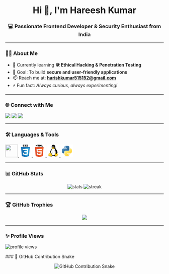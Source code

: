 <h1 align="center">Hi 👋, I'm Hareesh Kumar</h1>
<h3 align="center">💻 Passionate Frontend Developer & Security Enthusiast from India</h3>

---

### 👨‍💻 About Me  
- 🌱 Currently learning **🛠️ Ethical Hacking & Penetration Testing**  
- 🎯 Goal: To build **secure and user-friendly applications**  
- 📫 Reach me at: **harishkumar515152@gmail.com**  
- ⚡ Fun fact: *Always curious, always experimenting!*  

---

### 🌐 Connect with Me  
<p align="left">
  <a href="mailto:harishkumar515152@gmail.com"><img src="https://img.shields.io/badge/Email-D14836?style=for-the-badge&logo=gmail&logoColor=white"/></a>
  <a href="https://twitter.com/" target="https://x.com/0xhareesh?t=yvldGLEXg-MWX2LF9atUXg&s=09"><img src="https://img.shields.io/badge/Twitter-1DA1F2?style=for-the-badge&logo=twitter&logoColor=white"/></a>
  <a href="https://linkedin.com" target="https://www.linkedin.com/in/harishkumar-juniorcyber"><img src="https://img.shields.io/badge/LinkedIn-0A66C2?style=for-the-badge&logo=linkedin&logoColor=white"/></a>
</p>

---

### 🛠️ Languages & Tools  
<p align="left">
  <a href="https://www.gnu.org/software/bash/" target="_blank"> <img src="https://www.vectorlogo.zone/logos/gnu_bash/gnu_bash-icon.svg" width="40" height="40"/> </a>
  <a href="https://www.w3schools.com/css/" target="_blank"> <img src="https://raw.githubusercontent.com/devicons/devicon/master/icons/css3/css3-original-wordmark.svg" width="40" height="40"/> </a>
  <a href="https://www.w3.org/html/" target="_blank"> <img src="https://raw.githubusercontent.com/devicons/devicon/master/icons/html5/html5-original-wordmark.svg" width="40" height="40"/> </a>
  <a href="https://www.linux.org/" target="_blank"> <img src="https://raw.githubusercontent.com/devicons/devicon/master/icons/linux/linux-original.svg" width="40" height="40"/> </a>
  <a href="https://www.python.org" target="_blank"> <img src="https://raw.githubusercontent.com/devicons/devicon/master/icons/python/python-original.svg" width="40" height="40"/> </a>
</p>

---

### 📊 GitHub Stats  
<p align="center">
  <img src="https://github-readme-stats.vercel.app/api?username=hareesh0x01&show_icons=true&theme=tokyonight" alt="stats" />
  <img src="https://github-readme-streak-stats.herokuapp.com/?user=hareesh0x01&theme=tokyonight" alt="streak" />
</p>

---

### 🏆 GitHub Trophies  
<p align="center">
  <img src="https://github-profile-trophy.vercel.app/?username=hareesh0x01&theme=onedark&row=1&column=6" />
</p>

---

### ✨ Profile Views  
<p align="left">
  <img src="https://komarev.com/ghpvc/?username=hareesh0x01&label=Profile%20views&color=0e75b6&style=flat" alt="profile views" />
</p>
### 🐍 GitHub Contribution Snake
<p align="center">
  <img src="https://raw.githubusercontent.com/hareesh0x01/hareesh0x01/output/github-contribution-grid-snake.svg" alt="GitHub Contribution Snake" />
</p>


  

